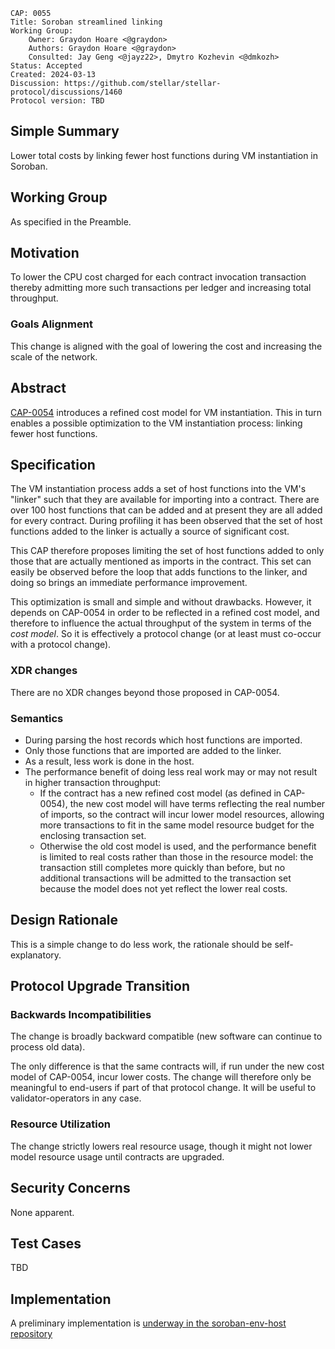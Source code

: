 ```
CAP: 0055
Title: Soroban streamlined linking
Working Group:
    Owner: Graydon Hoare <@graydon>
    Authors: Graydon Hoare <@graydon>
    Consulted: Jay Geng <@jayz22>, Dmytro Kozhevin <@dmkozh>
Status: Accepted
Created: 2024-03-13
Discussion: https://github.com/stellar/stellar-protocol/discussions/1460
Protocol version: TBD
```

## Simple Summary

Lower total costs by linking fewer host functions during VM instantiation in Soroban.

## Working Group

As specified in the Preamble.

## Motivation

To lower the CPU cost charged for each contract invocation transaction thereby admitting more such transactions per ledger and increasing total throughput.

### Goals Alignment

This change is aligned with the goal of lowering the cost and increasing the scale of the network.

## Abstract

[CAP-0054](./cap-0054.md) introduces a refined cost model for VM instantiation. This in turn enables a possible optimization to the VM instantiation process: linking fewer host functions.

## Specification

The VM instantiation process adds a set of host functions into the VM's "linker" such that they are available for importing into a contract. There are over 100 host functions that can be added and at present they are all added for every contract. During profiling it has been observed that the set of host functions added to the linker is actually a source of significant cost.

This CAP therefore proposes limiting the set of host functions added to only those that are actually mentioned as imports in the contract. This set can easily be observed before the loop that adds functions to the linker, and doing so brings an immediate performance improvement.

This optimization is small and simple and without drawbacks. However, it depends on CAP-0054 in order to be reflected in a refined cost model, and therefore to influence the actual throughput of the system in terms of the _cost model_. So it is effectively a protocol change (or at least must co-occur with a protocol change).

### XDR changes

There are no XDR changes beyond those proposed in CAP-0054.

### Semantics

  - During parsing the host records which host functions are imported.
  - Only those functions that are imported are added to the linker.
  - As a result, less work is done in the host.
  - The performance benefit of doing less real work may or may not result in higher transaction throughput:
    - If the contract has a new refined cost model (as defined in CAP-0054), the new cost model will have terms reflecting the real number of imports, so the contract will incur lower model resources, allowing more transactions to fit in the same model resource budget for the enclosing transaction set.
    - Otherwise the old cost model is used, and the performance benefit is limited to real costs rather than those in the resource model: the transaction still completes more quickly than before, but no additional transactions will be admitted to the transaction set because the model does not yet reflect the lower real costs.

## Design Rationale

This is a simple change to do less work, the rationale should be self-explanatory.

## Protocol Upgrade Transition

### Backwards Incompatibilities

The change is broadly backward compatible (new software can continue to process old data).

The only difference is that the same contracts will, if run under the new cost model of CAP-0054, incur lower costs. The change will therefore only be meaningful to end-users if part of that protocol change. It will be useful to validator-operators in any case.

### Resource Utilization

The change strictly lowers real resource usage, though it might not lower model resource usage until contracts are upgraded.

## Security Concerns

None apparent.

## Test Cases

TBD

## Implementation

A preliminary implementation is [underway in the soroban-env-host repository](https://github.com/stellar/rs-soroban-env/pull/1359)
